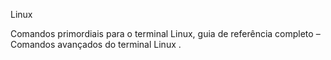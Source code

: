 Linux

Comandos primordiais para o terminal Linux, guia de referência completo – Comandos avançados do terminal Linux .

